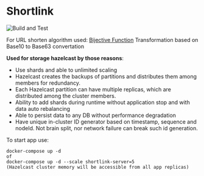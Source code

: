 # Shortlink


![Build and Test](https://github.com/taiberium/shortlink/workflows/Shortlink-CI/badge.svg)

For URL shorten algorithm used: [Bijective Function](https://en.wikipedia.org/wiki/Bijection) 
Transformation based on Base10 to Base63 convertation  

**Used for storage hazelcast by those reasons**:
- Use shards and able to unlimited scaling
- Hazelcast creates the backups of partitions and distributes them among members for redundancy.
- Each Hazelcast partition can have multiple replicas, which are distributed among the cluster members.
- Ability to add shards during runtime without application stop and with data auto rebalancing
- Able to persist data to any DB without performance degradation
- Have unique in-cluster ID generator based on timestamp, sequence and nodeId. Not brain
split, nor network failure can break such id generation.

To start app use:
````
docker-compose up -d 
of
docker-compose up -d --scale shortlink-server=5
(Hazelcast cluster memory will be accessible from all app replicas)
````
 
